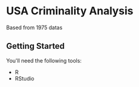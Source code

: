 # USA Criminality Analysis

Based from 1975 datas

## Getting Started

You'll need the following tools:
- R
- RStudio
